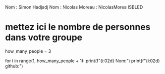 Nom : Simon Hadjadj 
Nom : Nicolas Moreau : NicolasMorea
ISBLED

# mettez ici le nombre de personnes dans votre groupe

how_many_people = 3

for i in range(1, how_many_people + 1):
    print(f"{i:02d} Nom:")
    print(f"{i:02d} github:")


